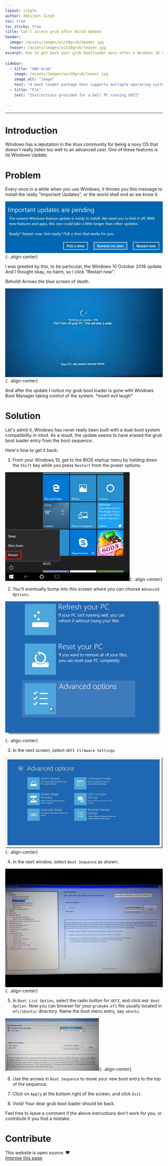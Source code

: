 ```yaml
---
layout: single
author: Abhijeet Singh
toc: true
toc_sticky: true
title: Can't access grub after Win10 Update
header:
  image: /assets/images/win10grub/header.jpg
  teaser: /assets/images/win10grub/teaser.jpg
excerpt: How to get back your grub bootloader menu after a Windows 10 update.

sidebar:
  - title: "GNU Grub"
    image: /assets/images/win10grub/teaser.jpg
    image_alt: "image"
    text: "A boot loader package that supports multiple operating systems on a computer."
  - title: "Fix"
    text: "Instructions provided for a Dell PC running UEFI"

---
```

<!-- Add post written in markdown below -->

---

# Introduction

Windows has a reputation in the linux community for being a nosy OS that doesn't really listen too well to an advanced user. One of these features is its Windows Update.  

# Problem

Every once in a while when you use Windows, it throws you this message to install the really "Important Updates", or the world shall end as we know it.  

![](/assets/images/win10grub/ss1.jpg){: .align-center}

I was greeted by this, to be particular, the Windows 10 October 2018 update. And I thought okay, no harm, so I click "Restart now".  

Behold! Arrives the blue screen of death.

![](/assets/images/win10grub/ss2.jpg){: .align-center}

And after the update I notice my grub boot loader is gone with Windows Boot Manager taking control of the system. \*insert evil laugh*

# Solution

Let's admit it, Windows has never really been built with a dual-boot system compatibility in mind. As a result, the update seems to have erased the grub boot loader entry from the boot sequence.

Here's how to get it back:

1. From your Windows 10, get to the BIOS startup menu by holding down the `Shift` key while you press `Restart` from the power options.

  ![](/assets/images/win10grub/ss7.jpeg){: .align-center}

2. You'll eventually bump into this screen where you can choose `Advanced Options`.

![](/assets/images/win10grub/ss6.png){: .align-center}

3. In the next screen, select `UEFI Firmware Settings`

![](/assets/images/win10grub/ss5.jpeg){: .align-center}

4. In the next window, select `Boot Sequence` as shown.

![](/assets/images/win10grub/ss3.JPG){: .align-center}

5. In `Boot List Option`, select the radio button for `UEFI`, and click `Add Boot Option`. Now you can browser for your `grubx64.efi` file usually located in `efi/ubuntu/` directory. Name the boot menu entry, say `ubuntu`.

![](/assets/images/win10grub/ss4.jpeg){: .align-center}

6. Use the arrows in `Boot Sequence` to move your new boot entry to the top of the sequence.

7. Click on `Apply` at the bottom right of the screen, and click `Exit`.

8. Voilà! Your dear grub boot loader should be back. 

Feel free to leave a comment if the above instructions don't work for you, or contribute if you find a mistake.

# Contribute

This website is open source. :hearts:  
[Improve this page](https://github.com/cseas/cseas.github.io/blob/master/_posts/2018-11-16-win10grub.md)